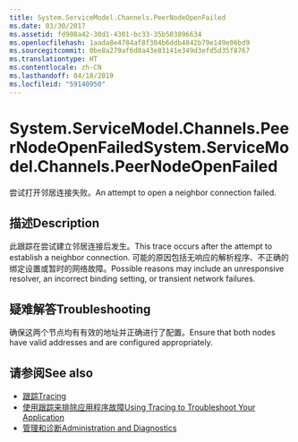 ```yaml
---
title: System.ServiceModel.Channels.PeerNodeOpenFailed
ms.date: 03/30/2017
ms.assetid: fd908a42-30d1-4301-bc33-35b503896634
ms.openlocfilehash: 1aada8e4784af8f304b6ddb4842b79e149e06bd9
ms.sourcegitcommit: 0be8a279af6d8a43e03141e349d3efd5d35f8767
ms.translationtype: HT
ms.contentlocale: zh-CN
ms.lasthandoff: 04/18/2019
ms.locfileid: "59140950"
---
```

# <a name="systemservicemodelchannelspeernodeopenfailed"></a><span data-ttu-id="47882-102">System.ServiceModel.Channels.PeerNodeOpenFailed</span><span class="sxs-lookup"><span data-stu-id="47882-102">System.ServiceModel.Channels.PeerNodeOpenFailed</span></span>
<span data-ttu-id="47882-103">尝试打开邻居连接失败。</span><span class="sxs-lookup"><span data-stu-id="47882-103">An attempt to open a neighbor connection failed.</span></span>  
  
## <a name="description"></a><span data-ttu-id="47882-104">描述</span><span class="sxs-lookup"><span data-stu-id="47882-104">Description</span></span>  
 <span data-ttu-id="47882-105">此跟踪在尝试建立邻居连接后发生。</span><span class="sxs-lookup"><span data-stu-id="47882-105">This trace occurs after the attempt to establish a neighbor connection.</span></span> <span data-ttu-id="47882-106">可能的原因包括无响应的解析程序、不正确的绑定设置或暂时的网络故障。</span><span class="sxs-lookup"><span data-stu-id="47882-106">Possible reasons may include an unresponsive resolver, an incorrect binding setting, or transient network failures.</span></span>  
  
## <a name="troubleshooting"></a><span data-ttu-id="47882-107">疑难解答</span><span class="sxs-lookup"><span data-stu-id="47882-107">Troubleshooting</span></span>  
 <span data-ttu-id="47882-108">确保这两个节点均有有效的地址并正确进行了配置。</span><span class="sxs-lookup"><span data-stu-id="47882-108">Ensure that both nodes have valid addresses and are configured appropriately.</span></span>  
  
## <a name="see-also"></a><span data-ttu-id="47882-109">请参阅</span><span class="sxs-lookup"><span data-stu-id="47882-109">See also</span></span>

- [<span data-ttu-id="47882-110">跟踪</span><span class="sxs-lookup"><span data-stu-id="47882-110">Tracing</span></span>](../../../../../docs/framework/wcf/diagnostics/tracing/index.md)
- [<span data-ttu-id="47882-111">使用跟踪来排除应用程序故障</span><span class="sxs-lookup"><span data-stu-id="47882-111">Using Tracing to Troubleshoot Your Application</span></span>](../../../../../docs/framework/wcf/diagnostics/tracing/using-tracing-to-troubleshoot-your-application.md)
- [<span data-ttu-id="47882-112">管理和诊断</span><span class="sxs-lookup"><span data-stu-id="47882-112">Administration and Diagnostics</span></span>](../../../../../docs/framework/wcf/diagnostics/index.md)
